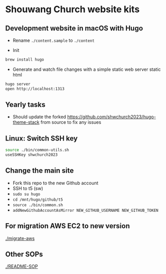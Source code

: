 # Shouwang Church website kits

## Development website in macOS with Hugo

- Rename `./content.sample` to `./content`

- Init
```zsh
brew install hugo
```
- Generate and watch file changes with a simple static web server static html

```zsh
hugo server  
open http://localhost:1313
```

## Yearly tasks
- Should update the forked https://github.com/shwchurch2023/hugo-theme-stack from source to fix any issues

## Linux: Switch SSH key
```zsh
source ./bin/common-utils.sh
useSSHKey shwchurch2023
```

## Change the main site
* Fork this repo to the new Github account
* SSH to t5 (sw)
* `sudo su hugo`
* `cd /mnt/hugo/github/t5`
* `source ./bin/common.sh`
* `addNewGithubAccountAsMirror NEW_GITHUB_USERNAME NEW_GITHUB_TOKEN`

## For migration AWS EC2 to new version
[./migrate-aws](./migrate-aws/README.md)


## Other SOPs

[./README-SOP](./README-SOP.md)